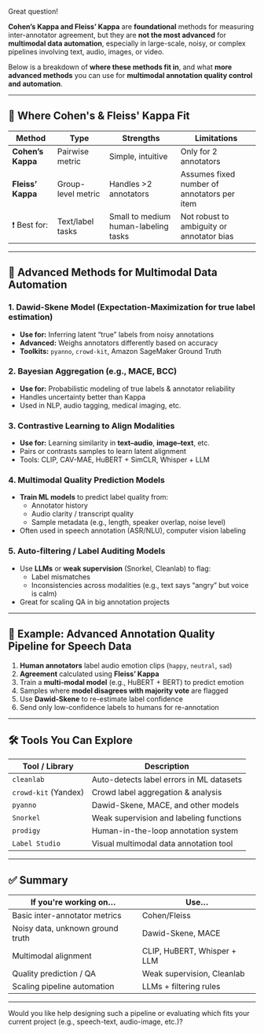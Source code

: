 Great question!

**Cohen’s Kappa and Fleiss’ Kappa** are **foundational** methods for measuring inter-annotator agreement, but they are **not the most advanced** for **multimodal data automation**, especially in large-scale, noisy, or complex pipelines involving text, audio, images, or video.

Below is a breakdown of **where these methods fit in**, and what **more advanced methods** you can use for **multimodal annotation quality control and automation**.

---

## 🧠 Where Cohen's & Fleiss' Kappa Fit

| Method            | Type             | Strengths                                 | Limitations |
|------------------|------------------|-------------------------------------------|-------------|
| **Cohen’s Kappa** | Pairwise metric  | Simple, intuitive                         | Only for 2 annotators |
| **Fleiss’ Kappa** | Group-level metric | Handles >2 annotators                     | Assumes fixed number of annotators per item |
| ❗ Best for:       | Text/label tasks | Small to medium human-labeling tasks      | Not robust to ambiguity or annotator bias |

---

## 🚀 Advanced Methods for Multimodal Data Automation

### 1. **Dawid-Skene Model** (Expectation-Maximization for true label estimation)
- **Use for:** Inferring latent “true” labels from noisy annotations
- **Advanced:** Weighs annotators differently based on accuracy  
- **Toolkits:** `pyanno`, `crowd-kit`, Amazon SageMaker Ground Truth

### 2. **Bayesian Aggregation (e.g., MACE, BCC)**
- **Use for:** Probabilistic modeling of true labels & annotator reliability
- Handles uncertainty better than Kappa
- Used in NLP, audio tagging, medical imaging, etc.

### 3. **Contrastive Learning to Align Modalities**
- **Use for:** Learning similarity in **text–audio**, **image–text**, etc.
- Pairs or contrasts samples to learn latent alignment
- Tools: CLIP, CAV-MAE, HuBERT + SimCLR, Whisper + LLM

### 4. **Multimodal Quality Prediction Models**
- **Train ML models** to predict label quality from:
  - Annotator history
  - Audio clarity / transcript quality
  - Sample metadata (e.g., length, speaker overlap, noise level)
- Often used in speech annotation (ASR/NLU), computer vision labeling

### 5. **Auto-filtering / Label Auditing Models**
- Use **LLMs** or **weak supervision** (Snorkel, Cleanlab) to flag:
  - Label mismatches
  - Inconsistencies across modalities (e.g., text says “angry” but voice is calm)
- Great for scaling QA in big annotation projects

---

## 🧪 Example: Advanced Annotation Quality Pipeline for Speech Data

1. **Human annotators** label audio emotion clips (`happy`, `neutral`, `sad`)
2. **Agreement** calculated using **Fleiss’ Kappa**
3. Train a **multi-modal model** (e.g., HuBERT + BERT) to predict emotion
4. Samples where **model disagrees with majority vote** are flagged
5. Use **Dawid-Skene** to re-estimate label confidence
6. Send only low-confidence labels to humans for re-annotation

---

## 🛠️ Tools You Can Explore

| Tool / Library     | Description                             |
|--------------------|-----------------------------------------|
| `cleanlab`         | Auto-detects label errors in ML datasets |
| `crowd-kit` (Yandex) | Crowd label aggregation & analysis     |
| `pyanno`            | Dawid-Skene, MACE, and other models     |
| `Snorkel`          | Weak supervision and labeling functions |
| `prodigy`          | Human-in-the-loop annotation system     |
| `Label Studio`     | Visual multimodal data annotation tool  |

---

## ✅ Summary

| If you're working on…       | Use… |
|-----------------------------|------|
| Basic inter-annotator metrics | Cohen/Fleiss |
| Noisy data, unknown ground truth | Dawid-Skene, MACE |
| Multimodal alignment        | CLIP, HuBERT, Whisper + LLM |
| Quality prediction / QA     | Weak supervision, Cleanlab |
| Scaling pipeline automation | LLMs + filtering rules |

---

Would you like help designing such a pipeline or evaluating which fits your current project (e.g., speech-text, audio-image, etc.)?